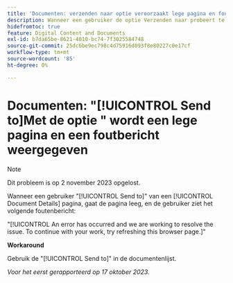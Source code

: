 ```yaml
---
title: 'Documenten: verzenden naar optie veroorzaakt lege pagina en foutbericht'
description: Wanneer een gebruiker de optie Verzenden naar probeert te gebruiken vanaf een pagina met documentdetails, gaat de pagina leeg en ziet de gebruiker een foutbericht.
hidefromtoc: true
feature: Digital Content and Documents
exl-id: b7da65be-8621-4010-bc74-7f3025584748
source-git-commit: 25dc6be9ec798c4d75916d093f8e80227c0e17cf
workflow-type: tm+mt
source-wordcount: '85'
ht-degree: 0%

---
```


# Documenten: &quot;[!UICONTROL Send to]Met de optie &quot; wordt een lege pagina en een foutbericht weergegeven

>[!NOTE]
>
>Dit probleem is op 2 november 2023 opgelost.

Wanneer een gebruiker &quot;[!UICONTROL Send to]&quot; van een [!UICONTROL Document Details] pagina, gaat de pagina leeg, en de gebruiker ziet het volgende foutenbericht:

&quot;[!UICONTROL An error has occurred and we are working to resolve the issue. To continue with your work, try refreshing this browser page.]&quot;

**Workaround**

Gebruik de &quot;[!UICONTROL Send to]&quot; in de documentenlijst.

_Voor het eerst gerapporteerd op 17 oktober 2023._
